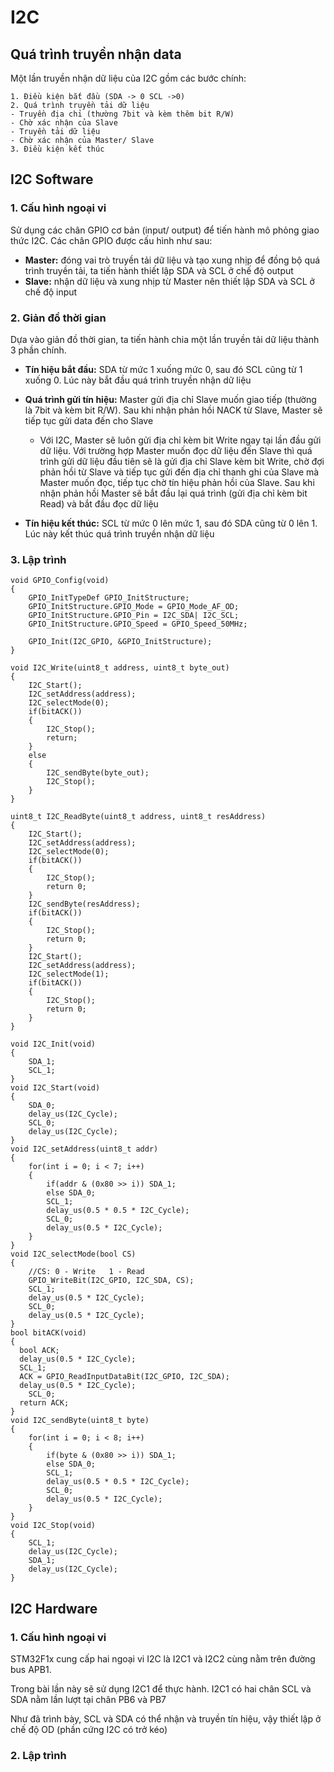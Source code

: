 # I2C
## Quá trình truyền nhận data 
Một lần truyền nhận dữ liệu của I2C gồm các bước chính:
```
1. Điều kiện bắt đầu (SDA -> 0 SCL ->0)
2. Quá trình truyền tải dữ liệu
- Truyền địa chỉ (thường 7bit và kèm thêm bit R/W)
- Chờ xác nhận của Slave 
- Truyền tải dữ liệu
- Chờ xác nhận của Master/ Slave
3. Điều kiện kết thúc
```
## I2C Software
### 1. Cấu hình ngoại vi
Sử dụng các chân GPIO cơ bản (input/ output) để tiến hành mô phỏng giao thức I2C. Các chân GPIO được cấu hình như sau:
- **Master:** đóng vai trò truyền tải dữ liệu và tạo xung nhịp để đồng bộ quá trình truyền tải, ta tiến hành thiết lập SDA và SCL ở chế độ output
- **Slave:** nhận dữ liệu và xung nhịp từ Master nên thiết lập SDA và SCL ở chế độ input
### 2. Giản đồ thời gian 
Dựa vào giản đồ thời gian, ta tiến hành chia một lần truyền tải dữ liệu thành 3 phần chính.
- **Tín hiệu bắt đầu:** SDA từ mức 1 xuống mức 0, sau đó SCL cũng từ 1 xuống 0. Lúc này bắt đầu quá trình truyền nhận dữ liệu
- **Quá trình gửi tín hiệu:** Master gửi địa chỉ Slave muốn giao tiếp (thường là 7bit và kèm bit R/W). Sau khi nhận phản hồi NACK từ Slave, Master sẽ tiếp tục gửi data đến cho Slave

    - Với I2C, Master sẽ luôn gửi địa chỉ kèm bit Write ngay tại lần đầu gửi dữ liệu. Với trường hợp Master muốn đọc dữ liệu đến Slave thì quá trình gửi dữ liệu đầu tiên sẽ là gửi địa chỉ Slave kèm bit Write, chờ đợi phản hồi từ Slave và tiếp tục gửi đến địa chỉ thanh ghi của Slave mà Master muốn đọc, tiếp tục chờ tín hiệu phản hồi của Slave. Sau khi nhận phản hồi Master sẽ bắt đầu lại quá trình (gửi địa chỉ kèm bit Read) và bắt đầu đọc dữ liệu     
- **Tín hiệu kết thúc:**  SCL từ mức 0 lên mức 1, sau đó SDA cũng từ 0 lên 1. Lúc này kết thúc quá trình truyền nhận dữ liệu
### 3. Lập trình
```
void GPIO_Config(void)
{
	GPIO_InitTypeDef GPIO_InitStructure;
	GPIO_InitStructure.GPIO_Mode = GPIO_Mode_AF_OD;
	GPIO_InitStructure.GPIO_Pin = I2C_SDA| I2C_SCL;
	GPIO_InitStructure.GPIO_Speed = GPIO_Speed_50MHz;
	
	GPIO_Init(I2C_GPIO, &GPIO_InitStructure);
}
```

~~~
void I2C_Write(uint8_t address, uint8_t byte_out)
{
	I2C_Start();
	I2C_setAddress(address);
	I2C_selectMode(0);
	if(bitACK())
	{
		I2C_Stop();
		return;
	}
	else
	{
		I2C_sendByte(byte_out);
		I2C_Stop();
	}
}

uint8_t I2C_ReadByte(uint8_t address, uint8_t resAddress)
{
	I2C_Start();
	I2C_setAddress(address);
	I2C_selectMode(0);
	if(bitACK())
	{
		I2C_Stop();
		return 0;
	}
	I2C_sendByte(resAddress);
	if(bitACK())
	{
		I2C_Stop();
		return 0;
	}
	I2C_Start();
	I2C_setAddress(address);
	I2C_selectMode(1);
	if(bitACK())
	{
		I2C_Stop();
		return 0;
	}	
}
~~~
```
void I2C_Init(void)
{
	SDA_1;
	SCL_1;
}
void I2C_Start(void)
{
	SDA_0;
	delay_us(I2C_Cycle);
	SCL_0;
	delay_us(I2C_Cycle);
}
void I2C_setAddress(uint8_t addr)
{
	for(int i = 0; i < 7; i++)
	{
		if(addr & (0x80 >> i)) SDA_1;
		else SDA_0;
		SCL_1;
		delay_us(0.5 * 0.5 * I2C_Cycle);
		SCL_0;
		delay_us(0.5 * I2C_Cycle);
	}
}
void I2C_selectMode(bool CS)
{
	//CS: 0 - Write   1 - Read
	GPIO_WriteBit(I2C_GPIO, I2C_SDA, CS);
	SCL_1;
	delay_us(0.5 * I2C_Cycle);
	SCL_0;
	delay_us(0.5 * I2C_Cycle);
}
bool bitACK(void)
{
  bool ACK;
  delay_us(0.5 * I2C_Cycle);
  SCL_1;
  ACK = GPIO_ReadInputDataBit(I2C_GPIO, I2C_SDA);
  delay_us(0.5 * I2C_Cycle);
	SCL_0;
  return ACK;
}
void I2C_sendByte(uint8_t byte)
{
	for(int i = 0; i < 8; i++)
	{
		if(byte & (0x80 >> i)) SDA_1;
		else SDA_0;		
		SCL_1;
		delay_us(0.5 * 0.5 * I2C_Cycle);
		SCL_0;
		delay_us(0.5 * I2C_Cycle);
	}
}
void I2C_Stop(void)
{
	SCL_1;
	delay_us(I2C_Cycle);
	SDA_1;
	delay_us(I2C_Cycle);
}

```
## I2C Hardware
### 1. Cấu hình ngoại vi
STM32F1x cung cấp hai ngoại vi I2C là I2C1 và I2C2 cùng nằm trên đường bus APB1.

Trong bài lần này sẽ sử dụng I2C1 để thực hành. I2C1 có hai chân SCL và SDA nằm lần lượt tại chân PB6 và PB7

Như đã trình bày, SCL và SDA có thể nhận và truyền tín hiệu, vậy thiết lập ở chế độ OD (phần cứng I2C có trở kéo)
### 2. Lập trình